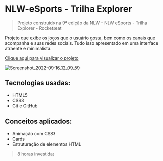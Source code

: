 # NLW-eSports - Trilha Explorer
> Projeto construído na 9ª edição da NLW - NLW eSports - Trilha Explorer - Rocketseat 

<p>Projeto que exibe os  jogos que o usuário gosta, bem como os canais que acompanha e suas redes sociais. Tudo isso apresentado em uma interface atraente e minimalista.</p>

<a target="_blank" href="">Clique aqui para visualizar o projeto</a>

![Screenshot_2022-09-16_12_09_59](https://user-images.githubusercontent.com/82525471/190673006-965faebc-43cc-4959-92fb-d15e423d58da.png)

## Tecnologias usadas:
- HTML5
- CSS3
- Git e GitHub

## Conceitos aplicados:
- Animação com CSS3
- Cards
- Estruturação de elementos HTML

> 8 horas investidas
